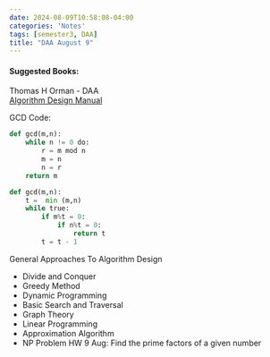 ```yaml
---
date: 2024-08-09T10:58:08-04:00
categories: 'Notes'
tags: [semester3, DAA]
title: "DAA August 9"
---
```

#### Suggested Books:
Thomas H Orman - DAA   
[Algorithm Design Manual](https://drive.google.com/file/d/1GQrgfbGIl9AvNB_ySbPF550bTSX00kQM/view?usp=drive_link)




GCD Code:
```python
def gcd(m,n):
	while n != 0 do:
		r = m mod n
		m = n
		n = r
	return m
```

```python
def gcd(m,n):
	t =  min (m,n)
	while true:
		if m%t = 0:
			if n%t = 0:
				return t
		t = t - 1


```

General Approaches To Algorithm Design
- Divide and Conquer
- Greedy Method
- Dynamic Programming
- Basic Search and Traversal
- Graph Theory
- Linear Programming
- Approximation Algorithm
- NP Problem
HW 9 Aug:
Find the prime factors of a given number
